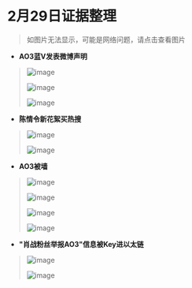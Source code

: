 # 2月29日证据整理
>如图片无法显示，可能是网络问题，请点击查看图片
+ **AO3蓝V发表微博声明**
> ![image](https://github.com/Feb27HistoryMoment/XiaoZhanGate/blob/master/evidence0229/1.jpg)
>
> ![image](https://github.com/Feb27HistoryMoment/XiaoZhanGate/blob/master/evidence0229/2.png)
>
> ![image](https://github.com/Feb27HistoryMoment/XiaoZhanGate/blob/master/evidence0229/3.png)

+ **陈情令新花絮买热搜**
> ![image](https://github.com/Feb27HistoryMoment/XiaoZhanGate/blob/master/evidence0229/4.png)
>
> ![image](https://github.com/Feb27HistoryMoment/XiaoZhanGate/blob/master/evidence0229/5.png)

+ **AO3被墙**
> ![image](https://github.com/Feb27HistoryMoment/XiaoZhanGate/blob/master/evidence0229/6.png)
>
> ![image](https://github.com/Feb27HistoryMoment/XiaoZhanGate/blob/master/evidence0229/7.png)
>
> ![image](https://github.com/Feb27HistoryMoment/XiaoZhanGate/blob/master/evidence0229/8.png)
>
> ![image](https://github.com/Feb27HistoryMoment/XiaoZhanGate/blob/master/evidence0229/9.png)

+ **"肖战粉丝举报AO3"信息被Key进以太链**
> ![image](https://github.com/Feb27HistoryMoment/XiaoZhanGate/blob/master/evidence0229/10.PNG)
>
> ![image](https://github.com/Feb27HistoryMoment/XiaoZhanGate/blob/master/evidence0229/11.JPG)
